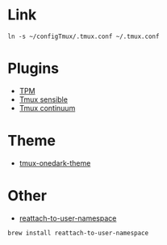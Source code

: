 # Link

```
ln -s ~/configTmux/.tmux.conf ~/.tmux.conf
```

# Plugins

- [TPM](https://github.com/tmux-plugins/tpm)
- [Tmux sensible](https://github.com/tmux-plugins/tmux-sensible)
- [Tmux continuum](https://github.com/tmux-plugins/tmux-continuum)

# Theme

- [tmux-onedark-theme](https://github.com/odedlaz/tmux-onedark-theme)

# Other

- [reattach-to-user-namespace](https://github.com/ChrisJohnsen/tmux-MacOSX-pasteboard)

```
brew install reattach-to-user-namespace
```
